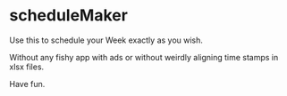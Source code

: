 # scheduleMaker

Use this to schedule your Week exactly as you wish.

Without any fishy app with ads or without weirdly aligning time stamps in xlsx files.

Have fun.

